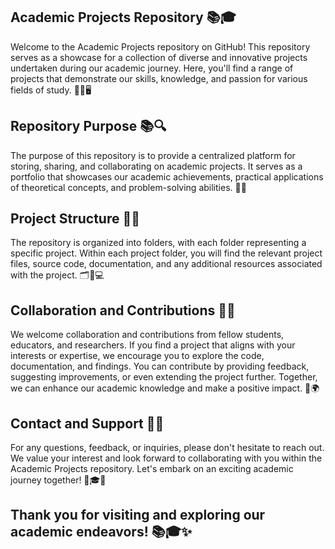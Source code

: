 ## Academic Projects Repository 📚🎓
Welcome to the Academic Projects repository on GitHub! This repository serves as a showcase for a collection of diverse and innovative projects undertaken during our academic journey. Here, you'll find a range of projects that demonstrate our skills, knowledge, and passion for various fields of study. 🌟🔬🖥️

## Repository Purpose 📚🔍
The purpose of this repository is to provide a centralized platform for storing, sharing, and collaborating on academic projects. It serves as a portfolio that showcases our academic achievements, practical applications of theoretical concepts, and problem-solving abilities. 🚀💡

## Project Structure 📂📁
The repository is organized into folders, with each folder representing a specific project. Within each project folder, you will find the relevant project files, source code, documentation, and any additional resources associated with the project. 🗂️📝💻

## Collaboration and Contributions 🤝🌐
We welcome collaboration and contributions from fellow students, educators, and researchers. If you find a project that aligns with your interests or expertise, we encourage you to explore the code, documentation, and findings. You can contribute by providing feedback, suggesting improvements, or even extending the project further. Together, we can enhance our academic knowledge and make a positive impact. 👥🌍

## Contact and Support 📧🤝
For any questions, feedback, or inquiries, please don't hesitate to reach out. We value your interest and look forward to collaborating with you within the Academic Projects repository. Let's embark on an exciting academic journey together! 🌟🎓🚀

## Thank you for visiting and exploring our academic endeavors! 📚🎓✨
